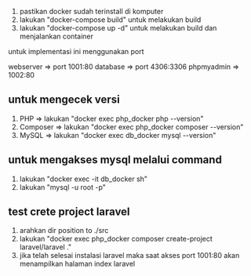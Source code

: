 1. pastikan docker sudah terinstall di komputer
2. lakukan "docker-compose build" untuk melakukan build 
3. lakukan "docker-compose up -d" untuk melakukan build dan menjalankan container

untuk implementasi ini menggunakan port

webserver => port 1001:80
database => port 4306:3306
phpmyadmin => 1002:80

## untuk mengecek versi
1. PHP => lakukan "docker exec php_docker php --version"
2. Composer => lakukan "docker exec php_docker composer --version"
3. MySQL => lakukan "docker exec db_docker mysql --version"

## untuk mengakses mysql melalui command
1. lakukan "docker exec -it db_docker sh"
3. lakukan "mysql -u root -p"

## test crete project laravel
1. arahkan dir position to ./src
2. lakukan "docker exec php_docker composer create-project laravel/laravel ."
3. jika telah selesai instalasi laravel maka saat akses port 1001:80 akan menampilkan halaman index laravel